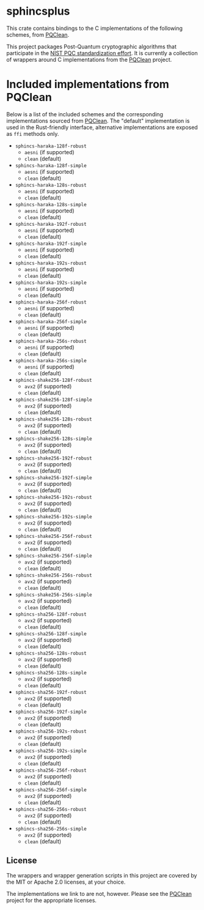 # sphincsplus


This crate contains bindings to the C implementations of the following schemes,
from [PQClean][pqclean].

This project packages Post-Quantum cryptographic algorithms that participate in
the [NIST PQC standardization effort][nistpqc]. It is currently a collection of
wrappers around C implementations from the [PQClean][pqclean] project.

# Included implementations from PQClean

Below is a list of the included schemes and the corresponding implementations
sourced from [PQClean][pqclean]. The "default" implementation is used in the
Rust-friendly interface, alternative implementations are exposed as ``ffi``
methods only.

 * ``sphincs-haraka-128f-robust``
    * ``aesni`` (if supported)
    * ``clean`` (default)
 * ``sphincs-haraka-128f-simple``
    * ``aesni`` (if supported)
    * ``clean`` (default)
 * ``sphincs-haraka-128s-robust``
    * ``aesni`` (if supported)
    * ``clean`` (default)
 * ``sphincs-haraka-128s-simple``
    * ``aesni`` (if supported)
    * ``clean`` (default)
 * ``sphincs-haraka-192f-robust``
    * ``aesni`` (if supported)
    * ``clean`` (default)
 * ``sphincs-haraka-192f-simple``
    * ``aesni`` (if supported)
    * ``clean`` (default)
 * ``sphincs-haraka-192s-robust``
    * ``aesni`` (if supported)
    * ``clean`` (default)
 * ``sphincs-haraka-192s-simple``
    * ``aesni`` (if supported)
    * ``clean`` (default)
 * ``sphincs-haraka-256f-robust``
    * ``aesni`` (if supported)
    * ``clean`` (default)
 * ``sphincs-haraka-256f-simple``
    * ``aesni`` (if supported)
    * ``clean`` (default)
 * ``sphincs-haraka-256s-robust``
    * ``aesni`` (if supported)
    * ``clean`` (default)
 * ``sphincs-haraka-256s-simple``
    * ``aesni`` (if supported)
    * ``clean`` (default)
 * ``sphincs-shake256-128f-robust``
    * ``avx2`` (if supported)
    * ``clean`` (default)
 * ``sphincs-shake256-128f-simple``
    * ``avx2`` (if supported)
    * ``clean`` (default)
 * ``sphincs-shake256-128s-robust``
    * ``avx2`` (if supported)
    * ``clean`` (default)
 * ``sphincs-shake256-128s-simple``
    * ``avx2`` (if supported)
    * ``clean`` (default)
 * ``sphincs-shake256-192f-robust``
    * ``avx2`` (if supported)
    * ``clean`` (default)
 * ``sphincs-shake256-192f-simple``
    * ``avx2`` (if supported)
    * ``clean`` (default)
 * ``sphincs-shake256-192s-robust``
    * ``avx2`` (if supported)
    * ``clean`` (default)
 * ``sphincs-shake256-192s-simple``
    * ``avx2`` (if supported)
    * ``clean`` (default)
 * ``sphincs-shake256-256f-robust``
    * ``avx2`` (if supported)
    * ``clean`` (default)
 * ``sphincs-shake256-256f-simple``
    * ``avx2`` (if supported)
    * ``clean`` (default)
 * ``sphincs-shake256-256s-robust``
    * ``avx2`` (if supported)
    * ``clean`` (default)
 * ``sphincs-shake256-256s-simple``
    * ``avx2`` (if supported)
    * ``clean`` (default)
 * ``sphincs-sha256-128f-robust``
    * ``avx2`` (if supported)
    * ``clean`` (default)
 * ``sphincs-sha256-128f-simple``
    * ``avx2`` (if supported)
    * ``clean`` (default)
 * ``sphincs-sha256-128s-robust``
    * ``avx2`` (if supported)
    * ``clean`` (default)
 * ``sphincs-sha256-128s-simple``
    * ``avx2`` (if supported)
    * ``clean`` (default)
 * ``sphincs-sha256-192f-robust``
    * ``avx2`` (if supported)
    * ``clean`` (default)
 * ``sphincs-sha256-192f-simple``
    * ``avx2`` (if supported)
    * ``clean`` (default)
 * ``sphincs-sha256-192s-robust``
    * ``avx2`` (if supported)
    * ``clean`` (default)
 * ``sphincs-sha256-192s-simple``
    * ``avx2`` (if supported)
    * ``clean`` (default)
 * ``sphincs-sha256-256f-robust``
    * ``avx2`` (if supported)
    * ``clean`` (default)
 * ``sphincs-sha256-256f-simple``
    * ``avx2`` (if supported)
    * ``clean`` (default)
 * ``sphincs-sha256-256s-robust``
    * ``avx2`` (if supported)
    * ``clean`` (default)
 * ``sphincs-sha256-256s-simple``
    * ``avx2`` (if supported)
    * ``clean`` (default)


## License

The wrappers and wrapper generation scripts in this project are covered by the
MIT or Apache 2.0 licenses, at your choice.

The implementations we link to are not, however. Please see the [PQClean][pqclean]
project for the appropriate licenses.

[pqclean]: https://github.com/PQClean/PQClean/
[nistpqc]: https://nist.gov/pqc/
